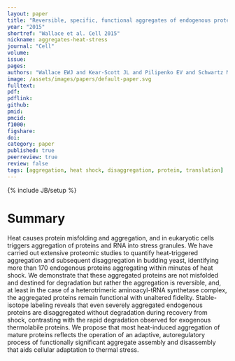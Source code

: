 ```yaml
---
layout: paper
title: "Reversible, specific, functional aggregates of endogenous proteins form upon heat stress"
year: "2015"
shortref: "Wallace et al. Cell 2015"
nickname: aggregates-heat-stress
journal: "Cell"
volume: 
issue: 
pages: 
authors: "Wallace EWJ and Kear-Scott JL and Pilipenko EV and Schwartz MH and Laskowski PR and Rojek AE and Katanski CD and Riback JA and Dion MF and Franks AM and Airoldi EM and Pan T and Budnik BA and Drummond DA"
image: /assets/images/papers/default-paper.svg
fulltext: 
pdf: 
pdflink: 
github: 
pmid: 
pmcid: 
f1000: 
figshare: 
doi: 
category: paper
published: true
peerreview: true
review: false
tags: [aggregation, heat shock, disaggregation, protein, translation]
---
```

{% include JB/setup %}

# Summary 

Heat causes protein misfolding and aggregation, and in eukaryotic cells triggers aggregation of proteins and RNA into stress granules. We have carried out extensive proteomic studies to quantify heat-triggered aggregation and subsequent disaggregation in budding yeast, identifying more than 170 endogenous proteins aggregating within minutes of heat shock. We demonstrate that these aggregated proteins are not misfolded and destined for degradation but rather the aggregation is reversible, and, at least in the case of a heterotrimeric aminoacyl-tRNA synthetase complex, the aggregated proteins remain functional with unaltered fidelity. Stable-isotope labeling reveals that even severely aggregated endogenous proteins are disaggregated without degradation during recovery from shock, contrasting with the rapid degradation observed for exogenous thermolabile proteins. We propose that most heat-induced aggregation of mature proteins reflects the operation of an adaptive, autoregulatory process of functionally significant aggregate assembly and disassembly that aids cellular adaptation to thermal stress.